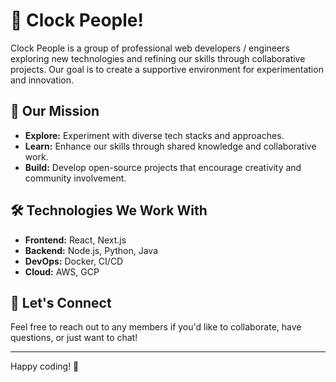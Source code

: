# 🌟 Clock People!

Clock People is a group of professional web developers / engineers exploring new technologies and refining our skills through collaborative projects. Our goal is to create a supportive environment for experimentation and innovation.

## 🚀 Our Mission

-   **Explore:** Experiment with diverse tech stacks and approaches.
-   **Learn:** Enhance our skills through shared knowledge and collaborative work.
-   **Build:** Develop open-source projects that encourage creativity and community involvement.

## 🛠️ Technologies We Work With

-   **Frontend:** React, Next.js
-   **Backend:** Node.js, Python, Java
-   **DevOps:** Docker, CI/CD
-   **Cloud:** AWS, GCP

## 💬 Let's Connect

Feel free to reach out to any members if you'd like to collaborate, have questions, or just want to chat!

---

Happy coding! 🚀
